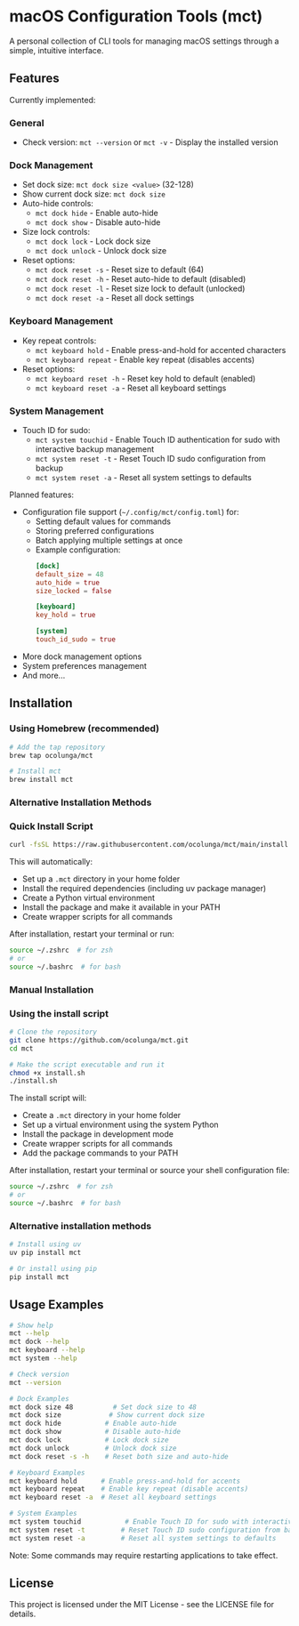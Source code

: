 # macOS Configuration Tools (mct)

A personal collection of CLI tools for managing macOS settings through a simple, intuitive interface.

## Features

Currently implemented:

### General
- Check version: `mct --version` or `mct -v` - Display the installed version

### Dock Management
- Set dock size: `mct dock size <value>` (32-128)
- Show current dock size: `mct dock size`
- Auto-hide controls:
  - `mct dock hide` - Enable auto-hide
  - `mct dock show` - Disable auto-hide
- Size lock controls:
  - `mct dock lock` - Lock dock size
  - `mct dock unlock` - Unlock dock size
- Reset options:
  - `mct dock reset -s` - Reset size to default (64)
  - `mct dock reset -h` - Reset auto-hide to default (disabled)
  - `mct dock reset -l` - Reset size lock to default (unlocked)
  - `mct dock reset -a` - Reset all dock settings
  
### Keyboard Management
- Key repeat controls:
  - `mct keyboard hold` - Enable press-and-hold for accented characters
  - `mct keyboard repeat` - Enable key repeat (disables accents)
- Reset options:
  - `mct keyboard reset -h` - Reset key hold to default (enabled)
  - `mct keyboard reset -a` - Reset all keyboard settings

### System Management
- Touch ID for sudo:
  - `mct system touchid` - Enable Touch ID authentication for sudo with interactive backup management
  - `mct system reset -t` - Reset Touch ID sudo configuration from backup
  - `mct system reset -a` - Reset all system settings to defaults

Planned features:
- Configuration file support (`~/.config/mct/config.toml`) for:
  - Setting default values for commands
  - Storing preferred configurations
  - Batch applying multiple settings at once
  - Example configuration:
    ```toml
    [dock]
    default_size = 48
    auto_hide = true
    size_locked = false

    [keyboard]
    key_hold = true

    [system]
    touch_id_sudo = true
    ```
- More dock management options
- System preferences management
- And more...

## Installation

### Using Homebrew (recommended)
```bash
# Add the tap repository
brew tap ocolunga/mct

# Install mct
brew install mct
```

### Alternative Installation Methods

### Quick Install Script
```bash
curl -fsSL https://raw.githubusercontent.com/ocolunga/mct/main/install.sh | bash
```

This will automatically:
- Set up a `.mct` directory in your home folder
- Install the required dependencies (including uv package manager)
- Create a Python virtual environment
- Install the package and make it available in your PATH
- Create wrapper scripts for all commands

After installation, restart your terminal or run:
```bash
source ~/.zshrc  # for zsh
# or
source ~/.bashrc  # for bash
```

### Manual Installation

### Using the install script
```bash
# Clone the repository
git clone https://github.com/ocolunga/mct.git
cd mct

# Make the script executable and run it
chmod +x install.sh
./install.sh
```

The install script will:
- Create a `.mct` directory in your home folder
- Set up a virtual environment using the system Python
- Install the package in development mode
- Create wrapper scripts for all commands
- Add the package commands to your PATH

After installation, restart your terminal or source your shell configuration file:
```bash
source ~/.zshrc  # for zsh
# or
source ~/.bashrc  # for bash
```

### Alternative installation methods

```bash
# Install using uv
uv pip install mct

# Or install using pip
pip install mct
```

## Usage Examples

```bash
# Show help
mct --help
mct dock --help
mct keyboard --help
mct system --help

# Check version
mct --version

# Dock Examples
mct dock size 48          # Set dock size to 48
mct dock size            # Show current dock size
mct dock hide           # Enable auto-hide
mct dock show           # Disable auto-hide
mct dock lock           # Lock dock size
mct dock unlock         # Unlock dock size
mct dock reset -s -h    # Reset both size and auto-hide

# Keyboard Examples
mct keyboard hold      # Enable press-and-hold for accents
mct keyboard repeat    # Enable key repeat (disable accents)
mct keyboard reset -a  # Reset all keyboard settings

# System Examples
mct system touchid           # Enable Touch ID for sudo with interactive backup
mct system reset -t         # Reset Touch ID sudo configuration from backup
mct system reset -a         # Reset all system settings to defaults
```

Note: Some commands may require restarting applications to take effect.

## License

This project is licensed under the MIT License - see the LICENSE file for details.
